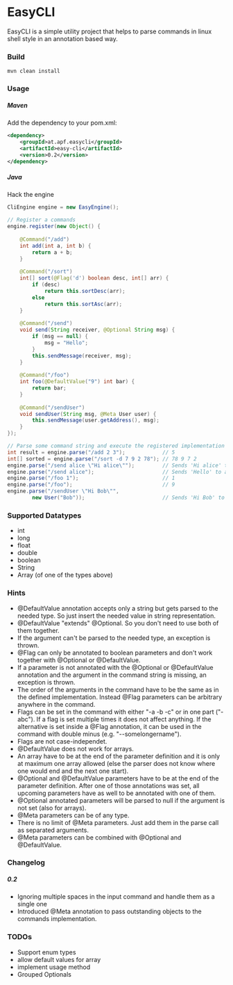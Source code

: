 # EasyCLI

EasyCLI is a simple utility project that helps to parse commands in linux shell style in an
annotation based way.

### Build
```
mvn clean install
```

### Usage
##### Maven
Add the dependency to your pom.xml:
```xml
<dependency>
    <groupId>at.apf.easycli</groupId>
    <artifactId>easy-cli</artifactId>
    <version>0.2</version>
</dependency>
```

##### Java
Hack the engine
```java
CliEngine engine = new EasyEngine();

// Register a commands 
engine.register(new Object() {
    
    @Command("/add")
    int add(int a, int b) {
        return a + b;
    }
    
    @Command("/sort")
    int[] sort(@Flag('d') boolean desc, int[] arr) {
        if (desc)
            return this.sortDesc(arr);
        else
            return this.sortAsc(arr);
    }
    
    @Command("/send")
    void send(String receiver, @Optional String msg) {
        if (msg == null) {
            msg = "Hello";
        }
        this.sendMessage(receiver, msg);
    }
    
    @Command("/foo")
    int foo(@DefaultValue("9") int bar) {
        return bar;
    }
    
    @Command("/sendUser")
    void sendUser(String msg, @Meta User user) {
        this.sendMessage(user.getAddress(), msg);
    }
});

// Parse some command string and execute the registered implementation
int result = engine.parse("/add 2 3");            // 5
int[] sorted = engine.parse("/sort -d 7 9 2 78"); // 78 9 7 2
engine.parse("/send alice \"Hi alice\"");         // Sends 'Hi alice' to alice
engine.parse("/send alice");                      // Sends 'Hello' to alice
engine.parse("/foo 1");                           // 1
engine.parse("/foo");                             // 9
engine.parse("/sendUser \"Hi Bob\"", 
        new User("Bob"));                         // Sends 'Hi Bob' to Bob
```

### Supported Datatypes
 - int
 - long
 - float
 - double
 - boolean
 - String
 - Array (of one of the types above)
 
### Hints
 - @DefaultValue annotation accepts only a string but gets parsed to the needed
   type. So just insert the needed value in string representation.
 - @DefaultValue "extends" @Optional. So you don't need to use both of them
   together.
 - If the argument can't be parsed to the needed type, an exception is thrown.
 - @Flag can only be annotated to boolean parameters and don't work together
   with @Optional or @DefaultValue.
 - If a parameter is not annotated with the @Optional or @DefaultValue
   annotation and the argument in the command string is missing, an exception
   is thrown.
 - The order of the arguments in the command have to be the same as in the
   defined implementation. Instead @Flag parameters can be arbitrary anywhere
   in the command.
 - Flags can be set in the command with either "-a -b -c" or in one part
   ("-abc"). If a flag is set multiple times it does not affect anything. If
   the alternative is set inside a @Flag annotation, it can be used in the
   command with double minus (e.g. "--somelongername").
 - Flags are not case-independet.
 - @DefaultValue does not work for arrays.
 - An array have to be at the end of the parameter definition and it is only
   at maximum one array allowed (else the parser does not know where one would
   end and the next one start).
 - @Optional and @DefaultValue parameters have to be at the end of the
   parameter definition. After one of those annotations was set, all upcoming
   parameters have as well to be annotated with one of them.
 - @Optional annotated parameters will be parsed to null if the argument is not
   set (also for arrays).
 - @Meta parameters can be of any type.
 - There is no limit of  @Meta parameters. Just add them in the parse call as
   separated arguments.
 - @Meta parameters can be combined with @Optional and @DefaultValue.

### Changelog
##### 0.2
 - Ignoring multiple spaces in the input command and handle them as a single
   one
 - Introduced @Meta annotation to pass outstanding objects to the commands
   implementation.   
 
### TODOs
 - Support enum types
 - allow default values for array
 - implement usage method
 - Grouped Optionals
 

